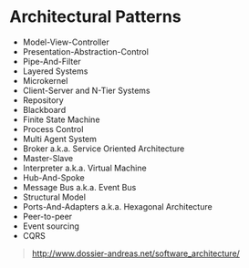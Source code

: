 # Architectural Patterns

- Model-View-Controller
- Presentation-Abstraction-Control
- Pipe-And-Filter
- Layered Systems
- Microkernel
- Client-Server and N-Tier Systems
- Repository
- Blackboard
- Finite State Machine
- Process Control
- Multi Agent System
- Broker a.k.a. Service Oriented Architecture
- Master-Slave
- Interpreter a.k.a. Virtual Machine
- Hub-And-Spoke
- Message Bus a.k.a. Event Bus
- Structural Model
- Ports-And-Adapters a.k.a. Hexagonal Architecture
- Peer-to-peer
- Event sourcing
- CQRS

> http://www.dossier-andreas.net/software_architecture/

